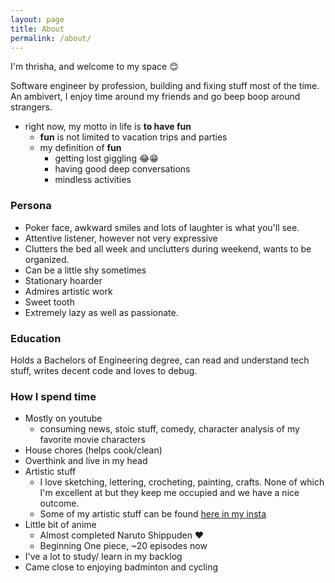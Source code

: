 ```yaml
---
layout: page
title: About
permalink: /about/
---
```


I'm thrisha, and welcome to my space 😊

Software engineer by profession, building and fixing stuff most of the time. An ambivert, I enjoy time around my friends and go beep boop around strangers.

- right now, my motto in life is **to have fun**
    - **fun** is not limited to vacation trips and parties
    - my definition of **fun**
        - getting lost giggling 😂😁
        - having good deep conversations
        - mindless activities

### Persona

- Poker face, awkward smiles and lots of laughter is what you'll see. 
- Attentive listener, however not very expressive
- Clutters the bed all week and unclutters during weekend, wants to be organized.
- Can be a little shy sometimes
- Stationary hoarder
- Admires artistic work
- Sweet tooth
- Extremely lazy as well as passionate.

### Education

Holds a Bachelors of Engineering degree, can read and understand tech stuff, writes decent code and loves to debug.

### How I spend time

- Mostly on youtube
    - consuming news, stoic stuff, comedy, character analysis of my favorite movie characters
- House chores (helps cook/clean)
- Overthink and live in my head
- Artistic stuff
    - I love sketching, lettering, crocheting, painting, crafts. None of which I'm excellent at but they keep me occupied and we have a nice outcome. 
    - Some of my artistic stuff can be found [here in my insta](https://www.instagram.com/thri5ha/)
- Little bit of anime
    - Almost completed Naruto Shippuden ❤
    - Beginning One piece, ~20 episodes now
- I've a lot to study/ learn in my backlog
- Came close to enjoying badminton and cycling
